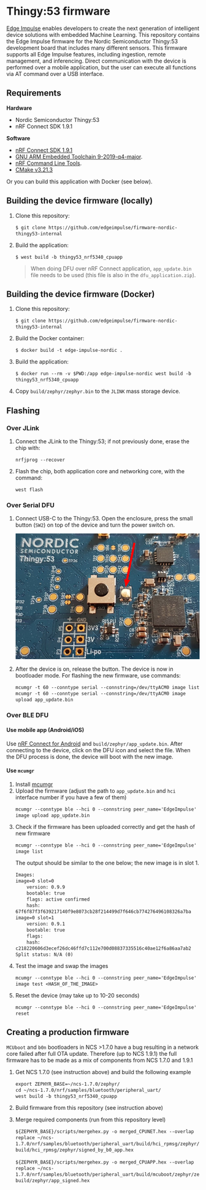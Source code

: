 # Thingy:53 firmware

[Edge Impulse](https://www.edgeimpulse.com) enables developers to create the next generation of intelligent device solutions with embedded Machine Learning. This repository contains the Edge Impulse firmware for the Nordic Semiconductor Thingy:53 development board that includes many different sensors. This firmware supports all Edge Impulse features, including ingestion, remote management, and inferencing. Direct communication with the device is performed over a mobile application, but the user can execute all functions via AT command over a USB interface. 

## Requirements

**Hardware**

* Nordic Semiconductor Thingy:53
* nRF Connect SDK 1.9.1

**Software**

* [nRF Connect SDK 1.9.1](https://www.nordicsemi.com/Software-and-tools/Software/nRF-Connect-SDK)
* [GNU ARM Embedded Toolchain 9-2019-q4-major](https://developer.arm.com/tools-and-software/open-source-software/developer-tools/gnu-toolchain/gnu-rm/downloads).
* [nRF Command Line Tools](https://www.nordicsemi.com/Software-and-tools/Development-Tools/nRF-Command-Line-Tools/Download).
* [CMake v3.21.3](https://cmake.org/download/)

Or you can build this application with Docker (see below).

## Building the device firmware (locally)

1. Clone this repository:

    ```
    $ git clone https://github.com/edgeimpulse/firmware-nordic-thingy53-internal
    ```

2. Build the application:

    ```
    $ west build -b thingy53_nrf5340_cpuapp
    ```

    > When doing DFU over nRF Connect application, `app_update.bin` file needs to be used (this file is also in the `dfu_application.zip`).

## Building the device firmware (Docker)

1. Clone this repository:

    ```
    $ git clone https://github.com/edgeimpulse/firmware-nordic-thingy53-internal
    ```

1. Build the Docker container:

    ```
    $ docker build -t edge-impulse-nordic .
    ```

1. Build the application:

    ```
    $ docker run --rm -v $PWD:/app edge-impulse-nordic west build -b thingy53_nrf5340_cpuapp
    ```

1. Copy `build/zephyr/zephyr.bin` to the `JLINK` mass storage device.

## Flashing

### Over JLink

1. Connect the JLink to the Thingy:53; if not previously done, erase the chip with:

    ```
    nrfjprog --recover
    ```  

1. Flash the chip, both application core and networking core, with the command: 

    ```
    west flash
    ```

### Over Serial DFU

1. Connect USB-C to the Thingy:53. Open the enclosure, press the small button (`SW2`) on top of the device and turn the power switch on.

    ![Recovery button location](./docs/recovery-button.png)

1. After the device is on, release the button. The device is now in bootloader mode. For flashing the new firmware, use commands:

    ```
    mcumgr -t 60 --conntype serial --connstring=/dev/ttyACM0 image list
    mcumgr -t 60 --conntype serial --connstring=/dev/ttyACM0 image upload app_update.bin
    ```

### Over BLE DFU

#### Use mobile app (Android/iOS)

Use [nRF Connect for Android](https://play.google.com/store/apps/details?id=no.nordicsemi.android.mcp) and `build/zephyr/app_update.bin`. After connecting to the device, click on the DFU icon and select the file. When the DFU process is done, the device will boot with the new image. 

#### Use `mcumgr`

1. Install [mcumgr](https://docs.zephyrproject.org/latest/guides/device_mgmt/mcumgr.html)
1. Upload the firmware (adjust the path to `app_update.bin` and `hci` interface number if you have a few of them)
    ```
    mcumgr --conntype ble --hci 0 --connstring peer_name='EdgeImpulse' image upload app_update.bin
    ```
1. Check if the firmware has been uploaded correctly and get the hash of new firmware
    ```
    mcumgr --conntype ble --hci 0 --connstring peer_name='EdgeImpulse' image list
    ```
    The output should be similar to the one below; the new image is in slot 1.
    ```
    Images:
    image=0 slot=0
        version: 0.9.9
        bootable: true
        flags: active confirmed
        hash: 67f6f87f3f639217140f9e8073cb28f214499d7f646cb774276496108326a7ba
    image=0 slot=1
        version: 0.9.1
        bootable: true
        flags: 
        hash: c218220606d3ecef26dc46ffd7c112e700d08837335516c40ae12f6a86aa7ab2
    Split status: N/A (0)
    ```
1. Test the image and swap the images
    ```
    mcumgr --conntype ble --hci 0 --connstring peer_name='EdgeImpulse' image test <HASH_OF_THE_IMAGE>
    ```
1. Reset the device (may take up to 10-20 seconds)
    ```
    mcumgr --conntype ble --hci 0 --connstring peer_name='EdgeImpulse' reset
    ```

## Creating a production firmware

`MCUboot` and `b0n` bootloaders in NCS >1.7.0 have a bug resulting in a network core failed after full OTA update. Therefore (up to NCS 1.9.1) the full firmware has to be made as a mix of components from NCS 1.7.0 and 1.9.1

1. Get NCS 1.7.0 (see instruction above) and build the following example

    ```
    export ZEPHYR_BASE=~/ncs-1.7.0/zephyr/
    cd ~/ncs-1.7.0/nrf/samples/bluetooth/peripheral_uart/
    west build -b thingy53_nrf5340_cpuapp
    ```

1. Build firmware from this repository (see instruction above)
1. Merge required components (run from this repository level)

    ```
    ${ZEPHYR_BASE}/scripts/mergehex.py -o merged_CPUNET.hex --overlap replace ~/ncs-1.7.0/nrf/samples/bluetooth/peripheral_uart/build/hci_rpmsg/zephyr/b0n_container.hex build/hci_rpmsg/zephyr/signed_by_b0_app.hex

    ${ZEPHYR_BASE}/scripts/mergehex.py -o merged_CPUAPP.hex --overlap replace ~/ncs-1.7.0/nrf/samples/bluetooth/peripheral_uart/build/mcuboot/zephyr/zephyr.hex build/zephyr/app_signed.hex
    ```
